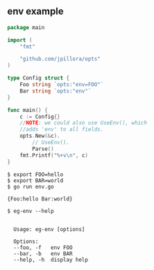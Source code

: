 ## env example

<!--tmpl,code=go:cat main.go -->
``` go 
package main

import (
	"fmt"

	"github.com/jpillora/opts"
)

type Config struct {
	Foo string `opts:"env=FOO"`
	Bar string `opts:"env"`
}

func main() {
	c := Config{}
	//NOTE: we could also use UseEnv(), which
	//adds 'env' to all fields.
	opts.New(&c).
		// UseEnv().
		Parse()
	fmt.Printf("%+v\n", c)
}
```
<!--/tmpl-->

```
$ export FOO=hello
$ export BAR=world
$ go run env.go
```

<!--tmpl,code=plain:(export FOO=hello && export BAR=world && go run main.go) -->
``` plain 
{Foo:hello Bar:world}
```
<!--/tmpl-->

```
$ eg-env --help
```

<!--tmpl,code=plain:go build -o eg-env && ./eg-env --help ; rm eg-env -->
``` plain 

  Usage: eg-env [options]

  Options:
  --foo, -f   env FOO
  --bar, -b   env BAR
  --help, -h  display help

```
<!--/tmpl-->
